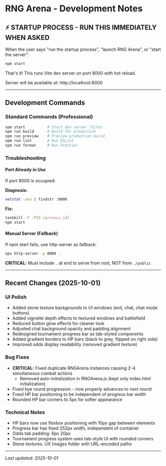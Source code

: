 # RNG Arena - Development Notes

## ⚡ STARTUP PROCESS - RUN THIS IMMEDIATELY WHEN ASKED

When the user says "run the startup process", "launch RNG Arena", or "start the server":

```bash
npm start
```

That's it! This runs Vite dev server on port 8000 with hot reload.

Server will be available at: http://localhost:8000

---

## Development Commands

### Standard Commands (Professional)
```bash
npm start          # Start dev server (Vite)
npm run build      # Build for production
npm run preview    # Preview production build
npm run lint       # Run ESLint
npm run format     # Run Prettier
```

### Troubleshooting

#### Port Already in Use
If port 8000 is occupied:

**Diagnosis:**
```bash
netstat -ano | findstr :8000
```

**Fix:**
```bash
taskkill -F -PID [process_id]
npm start
```

#### Manual Server (Fallback)
If npm start fails, use http-server as fallback:
```bash
npx http-server -p 8000 .
```

**CRITICAL:** Must include `.` at end to serve from root, NOT from `./public`

---

## Recent Changes (2025-10-01)

### UI Polish
- Added stone texture backgrounds to UI windows (exit, chat, chat mode buttons)
- Added vignette depth effects to textured windows and battlefield
- Reduced button glow effects for cleaner look
- Adjusted chat background opacity and padding alignment
- Redesigned tournament progress bar as tab-styled components
- Added gradient borders to HP bars (black to grey, flipped on right side)
- Improved odds display readability (removed gradient texture)

### Bug Fixes
- **CRITICAL:** Fixed duplicate RNGArena instances causing 2-4 simultaneous combat actions
  - Removed auto-initialization in RNGArena.js (kept only index.html initialization)
- Fixed bye round progression - now properly advances to next round
- Fixed HP bar positioning to be independent of progress bar width
- Rounded HP bar corners to 5px for softer appearance

### Technical Notes
- HP bars now use flexbox positioning with 10px gap between elements
- Progress bar has fixed 252px width, independent of container
- Odds tab padding: 6px 20px
- Tournament progress system uses tab-style UI with rounded corners
- Stone textures: UX Images folder with URL-encoded paths

---
*Last updated: 2025-10-01*
